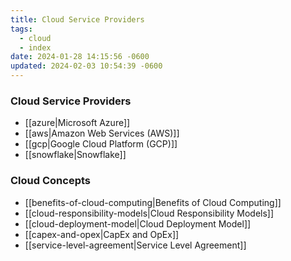```yaml
---
title: Cloud Service Providers
tags:
  - cloud
  - index
date: 2024-01-28 14:15:56 -0600
updated: 2024-02-03 10:54:39 -0600
---
```


### Cloud Service Providers

- [[azure|Microsoft Azure]]
- [[aws|Amazon Web Services (AWS)]]
- [[gcp|Google Cloud Platform (GCP)]]
- [[snowflake|Snowflake]]

### Cloud Concepts

- [[benefits-of-cloud-computing|Benefits of Cloud Computing]]
- [[cloud-responsibility-models|Cloud Responsibility Models]]
- [[cloud-deployment-model|Cloud Deployment Model]]
- [[capex-and-opex|CapEx and OpEx]]
- [[service-level-agreement|Service Level Agreement]]
